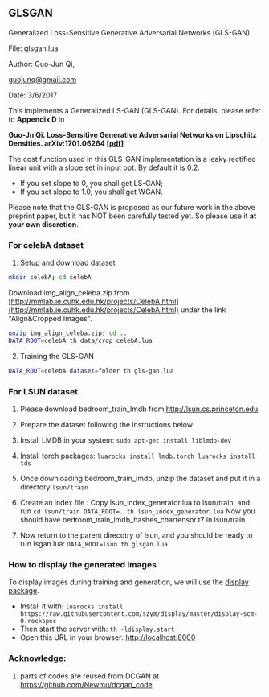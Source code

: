 ## GLSGAN
Generalized Loss-Sensitive Generative Adversarial Networks (GLS-GAN)



File: glsgan.lua

Author: Guo-Jun Qi, 

guojunq@gmail.com

Date: 3/6/2017

This implements a Generalized LS-GAN (GLS-GAN). 
For details, please refer to **Appendix D** in 

**Guo-Jn Qi. Loss-Sensitive Generative Adversarial Networks on Lipschitz Densities. arXiv:1701.06264 [[pdf](https://arxiv.org/abs/1701.06264)]**


The cost function used in this GLS-GAN implementation is a leaky rectified linear unit with a slope set in input opt. By default it is 0.2.

- If you set slope to 0, you shall get LS-GAN;
- If you set slope to 1.0, you shall get WGAN.

Please note that the GLS-GAN is proposed as our future work in the above preprint paper, but it has NOT been carefully tested yet. So please use it **at your own discretion**.

### For celebA dataset
1. Setup and download dataset 

```bash
mkdir celebA; cd celebA
```

Download img_align_celeba.zip from [http://mmlab.ie.cuhk.edu.hk/projects/CelebA.html](http://mmlab.ie.cuhk.edu.hk/projects/CelebA.html) under the link "Align&Cropped Images".

```bash
unzip img_align_celeba.zip; cd ..
DATA_ROOT=celebA th data/crop_celebA.lua
```

2. Training the GLS-GAN

```bash
DATA_ROOT=celebA dataset=folder th gls-gan.lua
```

### For LSUN dataset

1. Please download bedroom_train_lmdb from http://lsun.cs.princeton.edu

2. Prepare the dataset following the instructions below 

  1. Install LMDB in your system: 
   	`sudo apt-get install liblmdb-dev`
	
  2. Install torch packages:
   	```
	luarocks install lmdb.torch
	luarocks install tds
	```
	
  3. Once downloading bedroom_train_lmdb, unzip the dataset and put it in a directory `lsun/train`
   
  4. Create an index file :
	Copy lsun_index_generator.lua to lsun/train, and run
	```
	cd lsun/train
	DATA_ROOT=. th lsun_index_generator.lua
	```
	Now you should have bedroom_train_lmdb_hashes_chartensor.t7 in lsun/train
	
   5. Now return to the parent direcotry of lsun, and you should be ready to run lsgan.lua:
   	```
	DATA_ROOT=lsun th glsgan.lua
	```
	
### How to display the generated images
  
To display images during training and generation, we will use the [display package](https://github.com/szym/display).

- Install it with: `luarocks install https://raw.githubusercontent.com/szym/display/master/display-scm-0.rockspec`
- Then start the server with: `th -ldisplay.start`
- Open this URL in your browser: [http://localhost:8000](http://localhost:8000)

### Acknowledge: 

1. parts of codes are reused from DCGAN at https://github.com/Newmu/dcgan_code


